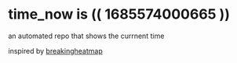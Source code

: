 # time_now is (( 1685574000665 ))

an automated repo that shows the currnent time

inspired by [breakingheatmap](https://github.com/breakingheatmap/breakingheatmap)